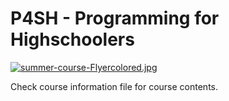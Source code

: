 # P4SH - Programming for Highschoolers

[![summer-course-Flyercolored.jpg](https://i.postimg.cc/MTG6NpsB/summer-course-Flyercolored.jpg)](https://postimg.cc/MchJjqJZ)

Check course information file for course contents.
